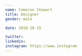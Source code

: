 ```yaml
---
name: Cameron Stewart
title: Designer
gender: male

date: 2018-10-15

twitter: 
linkedin:
instagram: https://www.instagram
---
```

